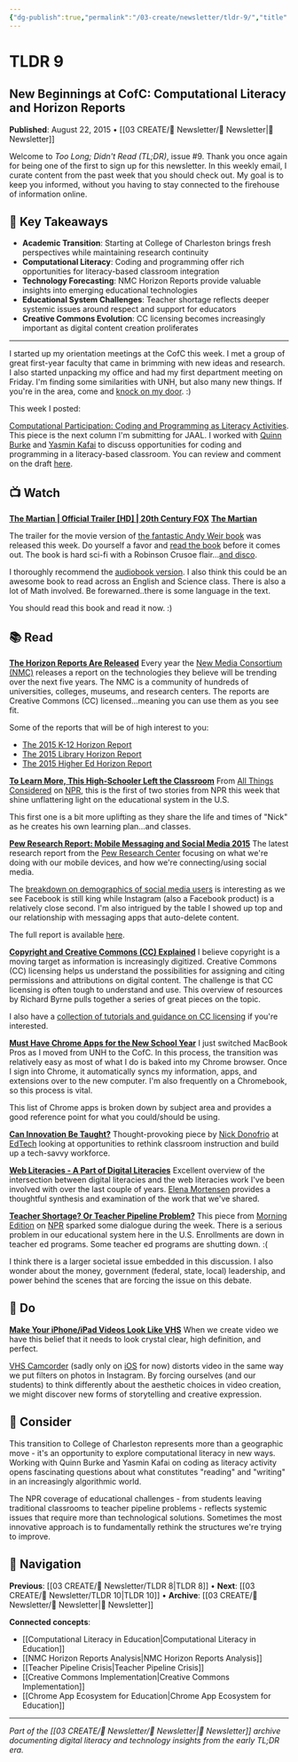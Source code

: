 ```yaml
---
{"dg-publish":true,"permalink":"/03-create/newsletter/tldr-9/","title":"New Beginnings at CofC: Computational Literacy and Horizon Reports","tags":["early-newsletter","college-of-charleston","computational-literacy","horizon-reports","teacher-shortage","creative-commons","vhs-camcorder-app"],"created":"2015-08-22","updated":"2025-07-30"}
---
```



# TLDR 9
## New Beginnings at CofC: Computational Literacy and Horizon Reports

**Published**: August 22, 2015 • [[03 CREATE/📧 Newsletter/📧 Newsletter\|📧 Newsletter]]

Welcome to *Too Long; Didn't Read (TL;DR)*, issue #9. Thank you once again for being one of the first to sign up for this newsletter. In this weekly email, I curate content from the past week that you should check out. My goal is to keep you informed, without you having to stay connected to the firehouse of information online.

## 🔖 Key Takeaways
- **Academic Transition**: Starting at College of Charleston brings fresh perspectives while maintaining research continuity
- **Computational Literacy**: Coding and programming offer rich opportunities for literacy-based classroom integration
- **Technology Forecasting**: NMC Horizon Reports provide valuable insights into emerging educational technologies
- **Educational System Challenges**: Teacher shortage reflects deeper systemic issues around respect and support for educators
- **Creative Commons Evolution**: CC licensing becomes increasingly important as digital content creation proliferates

---

I started up my orientation meetings at the CofC this week. I met a group of great first-year faculty that came in brimming with new ideas and research. I also started unpacking my office and had my first department meeting on Friday. I'm finding some similarities with UNH, but also many new things. If you're in the area, come and [knock on my door](https://instagram.com/p/6feIkzrV1K/?taken-by=wiobyrne). :)

This week I posted:

[Computational Participation: Coding and Programming as Literacy Activities](http://wiobyrne.com/computational-participation-coding-and-programming-as-literacy-activities/). This piece is the next column I'm submitting for JAAL. I worked with [Quinn Burke](http://teachered.cofc.edu/faculty-staff-listing/burke-quinn.php) and [Yasmin Kafai](http://scholar.gse.upenn.edu/kafai) to discuss opportunities for coding and programming in a literacy-based classroom. You can review and comment on the draft [here](https://docs.google.com/document/d/1raUb9N-dqx8c8Vm3HdlndX8M1CVfdjm6tDawa81KpXY/edit).

## 📺 Watch

**[The Martian | Official Trailer [HD] | 20th Century FOX](https://www.youtube.com/watch?v=ej3ioOneTy8)**
**[The Martian](http://www.foxmovies.com/movies/the-martian)**

The trailer for the movie version of [the fantastic Andy Weir book](https://en.wikipedia.org/wiki/The_Martian_(Weir_novel)) was released this week. Do yourself a favor and [read the book](http://www.andyweirauthor.com/books/the-martian-tr/the-martian-hc) before it comes out. The book is hard sci-fi with a Robinson Crusoe flair...[and disco](http://arstechnica.com/science/2014/11/stuck-on-mars-with-nothing-but-disco-ars-talks-with-the-martians-andy-weir/2/).

I thoroughly recommend the [audiobook version](http://www.audible.com/pd/Sci-Fi-Fantasy/The-Martian-Audiobook/B00B5HZGUG). I also think this could be an awesome book to read across an English and Science class. There is also a lot of Math involved. Be forewarned..there is some language in the text.

You should read this book and read it now. :)

## 📚 Read

**[The Horizon Reports Are Released](http://www.nmc.org/publication-type/horizon-report/)**
Every year the [New Media Consortium (NMC)](http://www.nmc.org/) releases a report on the technologies they believe will be trending over the next five years. The NMC is a community of hundreds of universities, colleges, museums, and research centers. The reports are Creative Commons (CC) licensed...meaning you can use them as you see fit.

Some of the reports that will be of high interest to you:
- [The 2015 K-12 Horizon Report](http://www.nmc.org/publication/nmc-horizon-report-2015-k-12-edition/)
- [The 2015 Library Horizon Report](http://www.nmc.org/publication/nmc-horizon-report-2015-library-edition/)
- [The 2015 Higher Ed Horizon Report](http://www.nmc.org/publication/nmc-horizon-report-2015-higher-education-edition/)

**[To Learn More, This High-Schooler Left the Classroom](http://www.npr.org/sections/ed/2015/08/19/432582341/to-learn-more-this-high-schooler-left-the-classroom?utm_medium=RSS&utm_campaign=education)**
From [All Things Considered](http://www.npr.org/programs/all-things-considered/) on [NPR](http://www.npr.org/sections/ed/), this is the first of two stories from NPR this week that shine unflattering light on the educational system in the U.S.

This first one is a bit more uplifting as they share the life and times of "Nick" as he creates his own learning plan...and classes.

**[Pew Research Report: Mobile Messaging and Social Media 2015](http://www.pewinternet.org/2015/08/19/mobile-messaging-and-social-media-2015/)**
The latest research report from the [Pew Research Center](http://www.pewresearch.org/) focusing on what we're doing with our mobile devices, and how we're connecting/using social media.

The [breakdown on demographics of social media users](http://www.pewinternet.org/2015/08/19/the-demographics-of-social-media-users/) is interesting as we see Facebook is still king while Instagram (also a Facebook product) is a relatively close second. I'm also intrigued by the table I showed up top and our relationship with messaging apps that auto-delete content.

The full report is available [here](http://www.pewinternet.org/files/2015/08/Social-Media-Update-2015-FINAL2.pdf).

**[Copyright and Creative Commons (CC) Explained](http://www.freetech4teachers.com/2015/08/copyright-and-creative-commons-explained.html#.VdhZYNNViko)**
I believe copyright is a moving target as information is increasingly digitized. Creative Commons (CC) licensing helps us understand the possibilities for assigning and citing permissions and attributions on digital content. The challenge is that CC licensing is often tough to understand and use. This overview of resources by Richard Byrne pulls together a series of great pieces on the topic.

I also have a [collection of tutorials and guidance on CC licensing](http://wiobyrne.com/?s=creative+commons) if you're interested.

**[Must Have Chrome Apps for the New School Year](http://www.educatorstechnology.com/2015/08/top-chrome-apps-for-teachers.html)**
I just switched MacBook Pros as I moved from UNH to the CofC. In this process, the transition was relatively easy as most of what I do is baked into my Chrome browser. Once I sign into Chrome, it automatically syncs my information, apps, and extensions over to the new computer. I'm also frequently on a Chromebook, so this process is vital.

This list of Chrome apps is broken down by subject area and provides a good reference point for what you could/should be using.

**[Can Innovation Be Taught?](http://www.edtechmagazine.com/higher/article/2015/08/can-innovation-be-taught)**
Thought-provoking piece by [Nick Donofrio](http://www.edtechmagazine.com/higher/author/nick-donofrio) at [EdTech](http://www.edtechmagazine.com/higher/) looking at opportunities to rethink classroom instruction and build up a tech-savvy workforce.

**[Web Literacies - A Part of Digital Literacies](https://elnamortensen1.wordpress.com/2015/08/19/web-literacies-a-part-of-digital-literacies/)**
Excellent overview of the intersection between digital literacies and the web literacies work I've been involved with over the last couple of years. [Elena Mortensen](https://twitter.com/elnamortensen1) provides a thoughtful synthesis and examination of the work that we've shared.

**[Teacher Shortage? Or Teacher Pipeline Problem?](http://www.npr.org/sections/ed/2015/08/19/432724094/teacher-shortage-or-teacher-pipeline-problem?utm_medium=RSS&utm_campaign=education)**
This piece from [Morning Edition](http://www.npr.org/programs/morning-edition/) on [NPR](http://www.npr.org/sections/ed/) sparked some dialogue during the week. There is a serious problem in our educational system here in the U.S. Enrollments are down in teacher ed programs. Some teacher ed programs are shutting down. :(

I think there is a larger societal issue embedded in this discussion. I also wonder about the money, government (federal, state, local) leadership, and power behind the scenes that are forcing the issue on this debate.

## 🔨 Do

**[Make Your iPhone/iPad Videos Look Like VHS](http://nofilmschool.com/2015/08/vhs-camcorder-rarevision-ios-iphone-ipad-app)**
When we create video we have this belief that it needs to look crystal clear, high definition, and perfect.

[VHS Camcorder](http://rarevision.com/vhscam/) (sadly only on [iOS](https://itunes.apple.com/us/app/vhs-camcorder/id679454835?ls=1&mt=8) for now) distorts video in the same way we put filters on photos in Instagram. By forcing ourselves (and our students) to think differently about the aesthetic choices in video creation, we might discover new forms of storytelling and creative expression.

## 🤔 Consider

This transition to College of Charleston represents more than a geographic move - it's an opportunity to explore computational literacy in new ways. Working with Quinn Burke and Yasmin Kafai on coding as literacy activity opens fascinating questions about what constitutes "reading" and "writing" in an increasingly algorithmic world.

The NPR coverage of educational challenges - from students leaving traditional classrooms to teacher pipeline problems - reflects systemic issues that require more than technological solutions. Sometimes the most innovative approach is to fundamentally rethink the structures we're trying to improve.

## 🔗 Navigation

**Previous**: [[03 CREATE/📧 Newsletter/TLDR 8\|TLDR 8]] • **Next**: [[03 CREATE/📧 Newsletter/TLDR 10\|TLDR 10]] • **Archive**: [[03 CREATE/📧 Newsletter/📧 Newsletter\|📧 Newsletter]]

**Connected concepts**:
- [[Computational Literacy in Education\|Computational Literacy in Education]]
- [[NMC Horizon Reports Analysis\|NMC Horizon Reports Analysis]]
- [[Teacher Pipeline Crisis\|Teacher Pipeline Crisis]]
- [[Creative Commons Implementation\|Creative Commons Implementation]]
- [[Chrome App Ecosystem for Education\|Chrome App Ecosystem for Education]]

---

*Part of the [[03 CREATE/📧 Newsletter/📧 Newsletter\|📧 Newsletter]] archive documenting digital literacy and technology insights from the early TL;DR era.*
